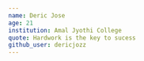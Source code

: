 ```yaml
---
name: Deric Jose
age: 21
institution: Amal Jyothi College
quote: Hardwork is the key to sucess
github_user: dericjozz
---
```

